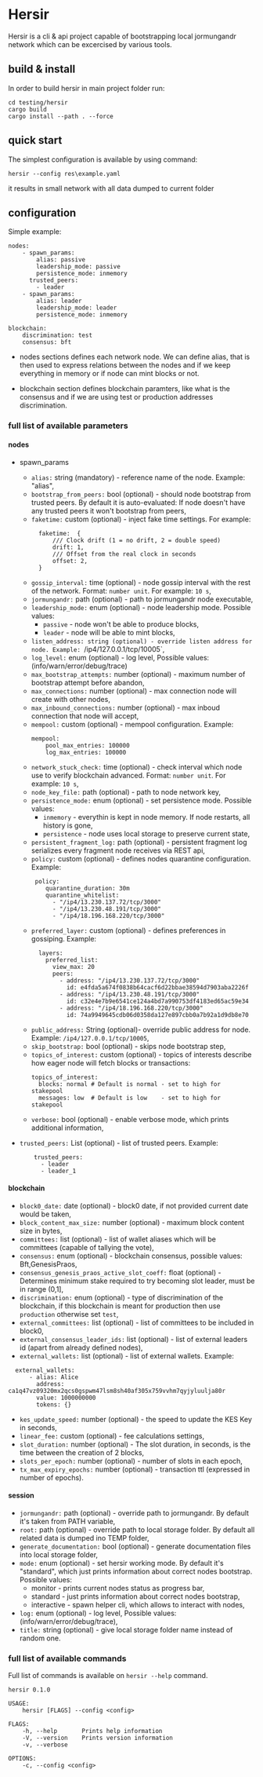 
# Hersir

Hersir is a cli & api project capable of bootstrapping local jormungandr network which can be excercised by various tools.

## build & install

In order to build hersir in main project folder run:
```
cd testing/hersir
cargo build
cargo install --path . --force
```

## quick start

The simplest configuration is available by using command:

`hersir --config res\example.yaml`

it results in small network with all data dumped to current folder

## configuration

Simple example:

```
nodes:
    - spawn_params:
        alias: passive
        leadership_mode: passive
        persistence_mode: inmemory
      trusted_peers:
        - leader
    - spawn_params:
        alias: leader
        leadership_mode: leader
        persistence_mode: inmemory

blockchain:
    discrimination: test
    consensus: bft
```

* nodes sections defines each network node. We can define alias, that is then used to express relations between the nodes and if we keep everything in memory or if node can mint blocks or not.

* blockchain section defines blockchain paramters, like what is the consensus and if we are using test or production addresses discrimination.

### full list of available parameters

#### nodes

* spawn_params
  *  `alias:` string (mandatory) - reference name of the node. Example: "alias",
  *  `bootstrap_from_peers:` bool (optional) - should node bootstrap from trusted peers. By default it is auto-evaluated: If node doesn't have any trusted peers it won't bootstrap from peers,
  *  `faketime:` custom (optional) - inject fake time settings. For example:
      ```
        faketime:  {
            /// Clock drift (1 = no drift, 2 = double speed)
            drift: 1,
            /// Offset from the real clock in seconds
            offset: 2,
        }
      ```
  *  `gossip_interval:` time (optional) - node gossip interval with the rest of the network. Format: `number unit`. For example: `10 s`,
  *  `jormungandr:` path (optional) - path to jormungandr node executable,
  *  `leadership_mode:` enum (optional) - node leadership mode. Possible values:
     * `passive` - node won't be able to produce blocks,
     * `leader` - node will be able to mint blocks,
  *  `listen_address: string (optional) - override listen address for node. Example: `/ip4/127.0.0.1/tcp/10005`,
  *  `log_level:` enum (optional) - log level, Possible values: (info/warn/error/debug/trace)
  *  `max_bootstrap_attempts:` number (optional) - maximum number of bootstrap attempt before abandon,
  *  `max_connections:` number (optional) - max connection node will create with other nodes,
  *  `max_inbound_connections:` number (optional) - max inboud connection that node will accept,
  *  `mempool:` custom (optional) - mempool configuration. Example:
        ```
        mempool:
            pool_max_entries: 100000
            log_max_entries: 100000
        ```
  *  `network_stuck_check:` time (optional) - check interval which node use to verify blockchain advanced. Format: `number unit`. For example: `10 s`,
  *  `node_key_file:` path (optional) - path to node network key,
  *  `persistence_mode:` enum (optional) - set persistence mode. Possible values:
     * `inmemory` - everythin is kept in node memory. If node restarts, all history is gone,
     * `persistence` - node uses local storage to preserve current state,
  *  `persistent_fragment_log:` path (optional) - persistent fragment log serializes every fragment node receives via REST api,
  *  `policy:` custom (optional) - defines nodes quarantine configuration. Example:
        ```
         policy:
            quarantine_duration: 30m
            quarantine_whitelist:
              - "/ip4/13.230.137.72/tcp/3000"
              - "/ip4/13.230.48.191/tcp/3000"
              - "/ip4/18.196.168.220/tcp/3000"
        ```
  *  `preferred_layer:` custom (optional) - defines preferences in gossiping. Example:
        ```
          layers:
            preferred_list:
              view_max: 20
              peers:
                - address: "/ip4/13.230.137.72/tcp/3000"
                  id: e4fda5a674f0838b64cacf6d22bbae38594d7903aba2226f
                - address: "/ip4/13.230.48.191/tcp/3000"
                  id: c32e4e7b9e6541ce124a4bd7a990753df4183ed65ac59e34
                - address: "/ip4/18.196.168.220/tcp/3000"
                  id: 74a9949645cdb06d0358da127e897cbb0a7b92a1d9db8e70
        ```
  *  `public_address:` String (optional)- override public address for node. Example: `/ip4/127.0.0.1/tcp/10005`,
  *  `skip_bootstrap:` bool (optional) - skips node bootstrap step,
  *  `topics_of_interest:` custom (optional) - topics of interests describe how eager node will fetch blocks or transactions:
      ```
      topics_of_interest:
        blocks: normal # Default is normal - set to high for stakepool
        messages: low  # Default is low    - set to high for stakepool
      ```
  *  `verbose:` bool (optional) - enable verbose mode, which prints additional information,

*  `trusted_peers:` List (optional) - list of trusted peers. Example:
    ```
        trusted_peers:
          - leader
          - leader_1
    ```

#### blockchain

* `block0_date:` date (optional) -  block0 date, if not provided current date would be taken,
* `block_content_max_size:` number (optional) - maximum block content size in bytes,
* `committees:` list (optional) - list of wallet aliases which will be committees (capable of tallying the vote),
* `consensus:` enum (optional) - blockchain consensus, possible values: Bft,GenesisPraos,
* `consensus_genesis_praos_active_slot_coeff:` float (optional) - Determines minimum stake required to try becoming slot leader, must be in range (0,1],
* `discrimination:` enum (optional) -  type of discrimination of the blockchain, if this blockchain is meant for production then use `production` otherwise set `test`,
* `external_committees:` list (optional) - list of committees to be included in block0,
* `external_consensus_leader_ids:` list (optional) - list of external leaders id (apart from already defined nodes),
* `external_wallets:` list (optional) - list of external wallets. Example:
```
  external_wallets:
      - alias: Alice
        address: ca1q47vz09320mx2qcs0gspwm47lsm8sh40af305x759vvhm7qyjyluulja80r
        value: 1000000000
        tokens: {}
```
* `kes_update_speed:` number (optional) - the speed to update the KES Key in seconds,
* `linear_fee:` custom (optional) - fee calculations settings,
* `slot_duration:` number (optional) - The slot duration, in seconds, is the time between the creation of 2 blocks,
* `slots_per_epoch:` number (optional) - number of slots in each epoch,
* `tx_max_expiry_epochs:` number (optional) - transaction ttl (expressed in number of epochs).

#### session

* `jormungandr:` path (optional) - override path to jormungandr. By default it's taken from PATH variable,
* `root:` path (optional) - override path to local storage folder. By default all related data is dumped ino TEMP folder,
* `generate_documentation:` bool (optional) - generate documentation files into local storage folder,
* `mode:` enum (optional) - set hersir working mode. By default it's "standard", which just prints information about correct nodes bootstrap. Possible values:
  * monitor - prints current nodes status as progress bar,
  * standard - just prints information about correct nodes bootstrap,
  * interactive - spawn helper cli, which allows to interact with nodes,
* `log:` enum (optional) - log level, Possible values: (info/warn/error/debug/trace),
* `title:` string (optional) - give local storage folder name instead of random one.

### full list of available commands

Full list of commands is available on `hersir --help` command.

```
hersir 0.1.0

USAGE:
    hersir [FLAGS] --config <config>

FLAGS:
    -h, --help       Prints help information
    -V, --version    Prints version information
    -v, --verbose

OPTIONS:
    -c, --config <config>
```
